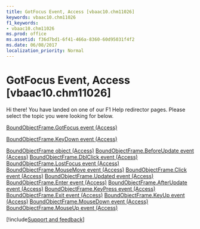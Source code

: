 ```yaml
---
title: GotFocus Event, Access [vbaac10.chm11026]
keywords: vbaac10.chm11026
f1_keywords:
- vbaac10.chm11026
ms.prod: office
ms.assetid: f36d7bd1-6f41-466a-8360-60d95031f4f2
ms.date: 06/08/2017
localization_priority: Normal
---
```



# GotFocus Event, Access [vbaac10.chm11026]

Hi there! You have landed on one of our F1 Help redirector pages. Please select the topic you were looking for below.

[BoundObjectFrame.GotFocus event (Access)](http://msdn.microsoft.com/library/f18f5756-b2d7-d91c-8cee-0c75f9194579%28Office.15%29.aspx)

[BoundObjectFrame.KeyDown event (Access)](http://msdn.microsoft.com/library/97bb4897-416c-b58b-fa14-164ebd053306%28Office.15%29.aspx)

[BoundObjectFrame object (Access)](http://msdn.microsoft.com/library/b3025672-60b8-e1d6-4769-1f724c9aa1ef%28Office.15%29.aspx)
[BoundObjectFrame.BeforeUpdate event (Access)](http://msdn.microsoft.com/library/4da166d5-1c6e-293c-c458-21817ffd78b9%28Office.15%29.aspx)
[BoundObjectFrame.DblClick event (Access)](http://msdn.microsoft.com/library/3417bf12-f99a-3792-bdf2-3022cd8590bc%28Office.15%29.aspx)
[BoundObjectFrame.LostFocus event (Access)](http://msdn.microsoft.com/library/33972d0c-fc22-458d-26c1-35e7035039bb%28Office.15%29.aspx)
[BoundObjectFrame.MouseMove event (Access)](http://msdn.microsoft.com/library/61c95d90-e3b1-a072-fcb0-66717cafb074%28Office.15%29.aspx)
[BoundObjectFrame.Click event (Access)](http://msdn.microsoft.com/library/0b602f76-f311-e8f4-bc3b-72a2427f5758%28Office.15%29.aspx)
[BoundObjectFrame.Updated event (Access)](http://msdn.microsoft.com/library/eb730f01-1a68-8016-5d87-738ff6b2553c%28Office.15%29.aspx)
[BoundObjectFrame.Enter event (Access)](http://msdn.microsoft.com/library/aec0a8ad-b85f-e39a-ede7-79d63a384f00%28Office.15%29.aspx)
[BoundObjectFrame.AfterUpdate event (Access)](http://msdn.microsoft.com/library/fdec60fb-99a5-fcdc-17d1-838db71d7ab3%28Office.15%29.aspx)
[BoundObjectFrame.KeyPress event (Access)](http://msdn.microsoft.com/library/c5e9760d-4a19-0249-e963-89a53c11966d%28Office.15%29.aspx)
[BoundObjectFrame.Exit event (Access)](http://msdn.microsoft.com/library/835b3b85-f9a7-387e-db1c-a75986c9d24f%28Office.15%29.aspx)
[BoundObjectFrame.KeyUp event (Access)](http://msdn.microsoft.com/library/1c7a4958-424b-3188-a46d-cc3204b4a2e0%28Office.15%29.aspx)
[BoundObjectFrame.MouseDown event (Access)](http://msdn.microsoft.com/library/c1715e90-2f97-4778-6b4c-ceff7f813a9f%28Office.15%29.aspx)
[BoundObjectFrame.MouseUp event (Access)](http://msdn.microsoft.com/library/d37ac9b3-e9eb-113c-289a-db8d5b7cf125%28Office.15%29.aspx)

[!include[Support and feedback](~/includes/feedback-boilerplate.md)]